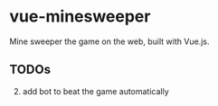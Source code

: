 # vue-minesweeper
Mine sweeper the game on the web, built with Vue.js.

## TODOs
2. add bot to beat the game automatically

